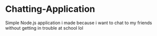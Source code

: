 # Chatting-Application

Simple Node.js application i made because i want to chat to my friends without getting in trouble at school lol
